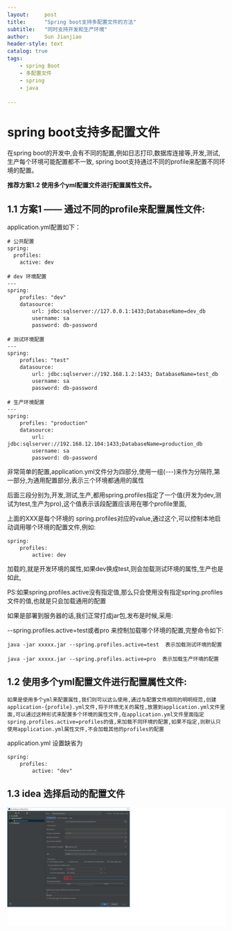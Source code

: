 ```yaml
---
layout:     post
title:      "Spring boot支持多配置文件的方法"  
subtitle:   "同时支持开发和生产环境"
author:     Sun Jianjiao
header-style: text
catalog: true
tags:
    - spring Boot
    - 多配置文件
    - spring
    - java

---
```


# spring boot支持多配置文件

在spring boot的开发中,会有不同的配置,例如日志打印,数据库连接等,开发,测试,生产每个环境可能配置都不一致, spring boot支持通过不同的profile来配置不同环境的配置。

**推荐方案1.2 使用多个yml配置文件进行配置属性文件。**


## 1.1 方案1 —— 通过不同的profile来配置属性文件:

application.yml配置如下：

```
# 公共配置
spring:
  profiles:
    active: dev

# dev 环境配置
---
spring:
    profiles: "dev"
    datasource:
        url: jdbc:sqlserver://127.0.0.1:1433;DatabaseName=dev_db
        username: sa
        password: db-password

# 测试环境配置
---
spring:
    profiles: "test"
    datasource:
        url: jdbc:sqlserver://192.168.1.2:1433; DatabaseName=test_db
        username: sa
        password: db-password

# 生产环境配置
---
spring:
    profiles: "production"
    datasource:
        url: jdbc:sqlserver://192.168.12.104:1433;DatabaseName=production_db
        username: sa
        password: db-password

```

非常简单的配置,application.yml文件分为四部分,使用一组(---)来作为分隔符,第一部分,为通用配置部分,表示三个环境都通用的属性

后面三段分别为,开发,测试,生产,都用spring.profiles指定了一个值(开发为dev,测试为test,生产为pro),这个值表示该段配置应该用在哪个profile里面,

上面的XXX是每个环境的 spring.profiles对应的value,通过这个,可以控制本地启动调用哪个环境的配置文件,例如:

```
spring:
    profiles:
        active: dev
```

加载的,就是开发环境的属性,如果dev换成test,则会加载测试环境的属性,生产也是如此,

PS:如果spring.profiles.active没有指定值,那么只会使用没有指定spring.profiles文件的值,也就是只会加载通用的配置

如果是部署到服务器的话,我们正常打成jar包,发布是时候,采用:

--spring.profiles.active=test或者pro 来控制加载哪个环境的配置,完整命令如下:

```
java -jar xxxxx.jar --spring.profiles.active=test  表示加载测试环境的配置

java -jar xxxxx.jar --spring.profiles.active=pro  表示加载生产环境的配置
```

## 1.2 使用多个yml配置文件进行配置属性文件:
    如果是使用多个yml来配置属性,我们则可以这么使用,通过与配置文件相同的明明规范,创建application-{profile}.yml文件,将于环境无关的属性,放置到application.yml文件里面,可以通过这种形式来配置多个环境的属性文件,在application.yml文件里面指定spring.profiles.active=profiles的值,来加载不同环境的配置,如果不指定,则默认只使用application.yml属性文件,不会加载其他的profiles的配置

application.yml 设置缺省为
```
spring:
    profiles:
        active: "dev"
```

## 1.3 idea 选择启动的配置文件
![set-profile](/img/post/spring/spring-boot-multi-conifg-set-profile.png)
